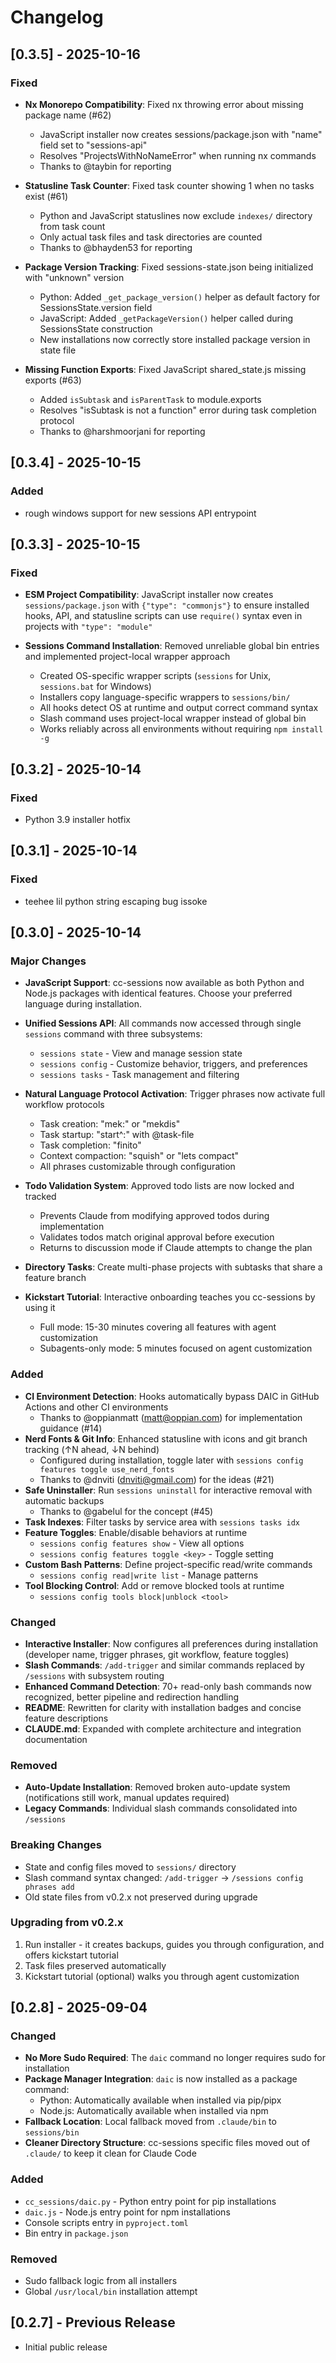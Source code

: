 # Changelog

## [0.3.5] - 2025-10-16

### Fixed

- **Nx Monorepo Compatibility**: Fixed nx throwing error about missing package name (#62)
  - JavaScript installer now creates sessions/package.json with "name" field set to "sessions-api"
  - Resolves "ProjectsWithNoNameError" when running nx commands
  - Thanks to @taybin for reporting

- **Statusline Task Counter**: Fixed task counter showing 1 when no tasks exist (#61)
  - Python and JavaScript statuslines now exclude `indexes/` directory from task count
  - Only actual task files and task directories are counted
  - Thanks to @bhayden53 for reporting

- **Package Version Tracking**: Fixed sessions-state.json being initialized with "unknown" version
  - Python: Added `_get_package_version()` helper as default factory for SessionsState.version field
  - JavaScript: Added `_getPackageVersion()` helper called during SessionsState construction
  - New installations now correctly store installed package version in state file

- **Missing Function Exports**: Fixed JavaScript shared_state.js missing exports (#63)
  - Added `isSubtask` and `isParentTask` to module.exports
  - Resolves "isSubtask is not a function" error during task completion protocol
  - Thanks to @harshmoorjani for reporting

## [0.3.4] - 2025-10-15

### Added
- rough windows support for new sessions API entrypoint

## [0.3.3] - 2025-10-15

### Fixed

- **ESM Project Compatibility**: JavaScript installer now creates `sessions/package.json` with `{"type": "commonjs"}` to ensure installed hooks, API, and statusline scripts can use `require()` syntax even in projects with `"type": "module"`

- **Sessions Command Installation**: Removed unreliable global bin entries and implemented project-local wrapper approach
  - Created OS-specific wrapper scripts (`sessions` for Unix, `sessions.bat` for Windows)
  - Installers copy language-specific wrappers to `sessions/bin/`
  - All hooks detect OS at runtime and output correct command syntax
  - Slash command uses project-local wrapper instead of global bin
  - Works reliably across all environments without requiring `npm install -g`

## [0.3.2] - 2025-10-14

### Fixed

- Python 3.9 installer hotfix

## [0.3.1] - 2025-10-14

### Fixed
- teehee lil python string escaping bug issoke

## [0.3.0] - 2025-10-14

### Major Changes

- **JavaScript Support**: cc-sessions now available as both Python and Node.js packages with identical features. Choose your preferred language during installation.

- **Unified Sessions API**: All commands now accessed through single `sessions` command with three subsystems:
  - `sessions state` - View and manage session state
  - `sessions config` - Customize behavior, triggers, and preferences
  - `sessions tasks` - Task management and filtering

- **Natural Language Protocol Activation**: Trigger phrases now activate full workflow protocols
  - Task creation: "mek:" or "mekdis"
  - Task startup: "start^:" with @task-file
  - Task completion: "finito"
  - Context compaction: "squish" or "lets compact"
  - All phrases customizable through configuration

- **Todo Validation System**: Approved todo lists are now locked and tracked
  - Prevents Claude from modifying approved todos during implementation
  - Validates todos match original approval before execution
  - Returns to discussion mode if Claude attempts to change the plan

- **Directory Tasks**: Create multi-phase projects with subtasks that share a feature branch

- **Kickstart Tutorial**: Interactive onboarding teaches you cc-sessions by using it
  - Full mode: 15-30 minutes covering all features with agent customization
  - Subagents-only mode: 5 minutes focused on agent customization

### Added

- **CI Environment Detection**: Hooks automatically bypass DAIC in GitHub Actions and other CI environments
  - Thanks to @oppianmatt (matt@oppian.com) for implementation guidance (#14)
- **Nerd Fonts & Git Info**: Enhanced statusline with icons and git branch tracking (↑N ahead, ↓N behind)
  - Configured during installation, toggle later with `sessions config features toggle use_nerd_fonts`
  - Thanks to @dnviti (dnviti@gmail.com) for the ideas (#21)
- **Safe Uninstaller**: Run `sessions uninstall` for interactive removal with automatic backups
  - Thanks to @gabelul for the concept (#45)
- **Task Indexes**: Filter tasks by service area with `sessions tasks idx`
- **Feature Toggles**: Enable/disable behaviors at runtime
  - `sessions config features show` - View all options
  - `sessions config features toggle <key>` - Toggle setting
- **Custom Bash Patterns**: Define project-specific read/write commands
  - `sessions config read|write list` - Manage patterns
- **Tool Blocking Control**: Add or remove blocked tools at runtime
  - `sessions config tools block|unblock <tool>`

### Changed

- **Interactive Installer**: Now configures all preferences during installation (developer name, trigger phrases, git workflow, feature toggles)
- **Slash Commands**: `/add-trigger` and similar commands replaced by `/sessions` with subsystem routing
- **Enhanced Command Detection**: 70+ read-only bash commands now recognized, better pipeline and redirection handling
- **README**: Rewritten for clarity with installation badges and concise feature descriptions
- **CLAUDE.md**: Expanded with complete architecture and integration documentation

### Removed

- **Auto-Update Installation**: Removed broken auto-update system (notifications still work, manual updates required)
- **Legacy Commands**: Individual slash commands consolidated into `/sessions`

### Breaking Changes

- State and config files moved to `sessions/` directory
- Slash command syntax changed: `/add-trigger` → `/sessions config phrases add`
- Old state files from v0.2.x not preserved during upgrade

### Upgrading from v0.2.x

1. Run installer - it creates backups, guides you through configuration, and offers kickstart tutorial
2. Task files preserved automatically
3. Kickstart tutorial (optional) walks you through agent customization

## [0.2.8] - 2025-09-04

### Changed
- **No More Sudo Required**: The `daic` command no longer requires sudo for installation
- **Package Manager Integration**: `daic` is now installed as a package command:
  - Python: Automatically available when installed via pip/pipx
  - Node.js: Automatically available when installed via npm  
- **Fallback Location**: Local fallback moved from `.claude/bin` to `sessions/bin`
- **Cleaner Directory Structure**: cc-sessions specific files moved out of `.claude/` to keep it clean for Claude Code

### Added
- `cc_sessions/daic.py` - Python entry point for pip installations
- `daic.js` - Node.js entry point for npm installations
- Console scripts entry in `pyproject.toml`
- Bin entry in `package.json`

### Removed
- Sudo fallback logic from all installers
- Global `/usr/local/bin` installation attempt

## [0.2.7] - Previous Release
- Initial public release
